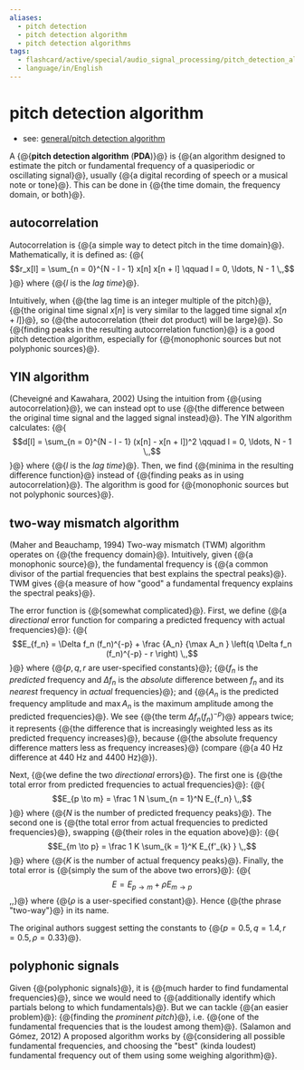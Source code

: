 ```yaml
---
aliases:
  - pitch detection
  - pitch detection algorithm
  - pitch detection algorithms
tags:
  - flashcard/active/special/audio_signal_processing/pitch_detection_algorithm
  - language/in/English
---
```


# pitch detection algorithm

- see: [general/pitch detection algorithm](../../general/pitch%20detection%20algorithm.md)

A {@{__pitch detection algorithm__ \(__PDA__\)}@} is {@{an algorithm designed to estimate the pitch or fundamental frequency of a quasiperiodic or oscillating signal}@}, usually {@{a digital recording of speech or a musical note or tone}@}. This can be done in {@{the time domain, the frequency domain, or both}@}.

## autocorrelation

Autocorrelation is {@{a simple way to detect pitch in the time domain}@}. Mathematically, it is defined as: {@{$$r_x[l] = \sum_{n = 0}^{N - l - 1} x[n] x[n + l] \qquad l = 0, \ldots, N - 1 \,,$$}@} where {@{$l$ is the _lag time_}@}.

Intuitively, when {@{the lag time is an integer multiple of the pitch}@}, {@{the original time signal $x[n]$ is very similar to the lagged time signal $x[n + l]$}@}, so {@{the autocorrelation \(their dot product\) will be large}@}. So {@{finding peaks in the resulting autocorrelation function}@} is a good pitch detection algorithm, especially for {@{monophonic sources but not polyphonic sources}@}.

## YIN algorithm

\(Cheveigné and Kawahara, 2002\) Using the intuition from {@{using autocorrelation}@}, we can instead opt to use {@{the difference between the original time signal and the lagged signal instead}@}. The YIN algorithm calculates: {@{$$d[l] = \sum_{n = 0}^{N - l - 1} (x[n] - x[n + l])^2 \qquad l = 0, \ldots, N - 1 \,,$$}@} where {@{$l$ is the _lag time_}@}. Then, we find {@{minima in the resulting difference function}@} instead of {@{finding peaks as in using autocorrelation}@}. The algorithm is good for {@{monophonic sources but not polyphonic sources}@}.

## two-way mismatch algorithm

\(Maher and Beauchamp, 1994\) Two-way mismatch \(TWM\) algorithm operates on {@{the frequency domain}@}. Intuitively, given {@{a monophonic source}@}, the fundamental frequency is {@{a common divisor of the partial frequencies that best explains the spectral peaks}@}. TWM gives {@{a measure of how "good" a fundamental frequency explains the spectral peaks}@}.

The error function is {@{somewhat complicated}@}. First, we define {@{a _directional_ error function for comparing a predicted frequency with actual frequencies}@}: {@{$$E_{f_n} = \Delta f_n (f_n)^{-p} + \frac {A_n} {\max A_n } \left(q \Delta f_n (f_n)^{-p} - r \right) \,,$$}@} where {@{$p, q, r$ are user-specified constants}@}; {@{$f_n$ is the _predicted_ frequency and $\Delta f_n$ is the _absolute_ difference between $f_n$ and its _nearest_ frequency in _actual_ frequencies}@}; and {@{$A_n$ is the predicted frequency amplitude and $\max A_n$ is the maximum amplitude among the predicted frequencies}@}. We see {@{the term $\Delta f_n(f_n)^{-p}$}@} appears twice; it represents {@{the difference that is increasingly weighted less as its predicted frequency increases}@}, because {@{the absolute frequency difference matters less as frequency increases}@} \(compare {@{a 40&nbsp;Hz difference at 440&nbsp;Hz and 4400&nbsp;Hz}@}\).

Next, {@{we define the two _directional_ errors}@}. The first one is {@{the total error from predicted frequencies to actual frequencies}@}: {@{$$E_{p \to m} = \frac 1 N \sum_{n = 1}^N E_{f_n} \,,$$}@} where {@{$N$ is the number of predicted frequency peaks}@}. The second one is {@{the total error from actual frequencies to predicted frequencies}@}, swapping {@{their roles in the equation above}@}: {@{$$E_{m \to p} = \frac 1 K \sum_{k = 1}^K E_{f'_{k} } \,,$$}@} where {@{$K$ is the number of actual frequency peaks}@}. Finally, the total error is {@{simply the sum of the above two errors}@}: {@{$$E = E_{p \to m} + \rho E_{m \to p}$$ \,,}@} where {@{$\rho$ is a user-specified constant}@}. Hence {@{the phrase "two-way"}@} in its name.

The original authors suggest setting the constants to {@{$p = 0.5, q = 1.4, r = 0.5, \rho = 0.33$}@}.

## polyphonic signals

Given {@{polyphonic signals}@}, it is {@{much harder to find fundamental frequencies}@}, since we would need to {@{additionally identify which partials belong to which fundamentals}@}. But we can tackle {@{an easier problem}@}: {@{finding the _prominent pitch_}@}, i.e. {@{one of the fundamental frequencies that is the loudest among them}@}. \(Salamon and Gómez, 2012\) A proposed algorithm works by {@{considering all possible fundamental frequencies, and choosing the "best" \(kinda loudest\) fundamental frequency out of them using some weighing algorithm}@}.
